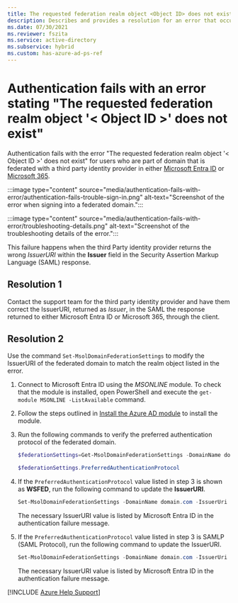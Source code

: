 ```yaml
---
title: The requested federation realm object <Object ID> does not exist when authentication fails
description: Describes and provides a resolution for an error that occurs when Authentication fails with an error stating 'The requested federation realm object '<Object ID>' does not exist'.
ms.date: 07/30/2021
ms.reviewer: fszita
ms.service: active-directory
ms.subservice: hybrid
ms.custom: has-azure-ad-ps-ref
---
```


# Authentication fails with an error stating "The requested federation realm object '< Object ID >' does not exist"

Authentication fails with the error "The requested federation realm object '< Object ID >' does not exist" for users who are part of domain that is federated with a third party identity provider in either [Microsoft Entra ID](https://azure.microsoft.com/services/active-directory/) or [Microsoft 365](https://www.microsoft.com/microsoft-365).

:::image type="content" source="media/authentication-fails-with-error/authentication-fails-trouble-sign-in.png" alt-text="Screenshot of the error when signing into a federated domain.":::

:::image type="content" source="media/authentication-fails-with-error/troubleshooting-details.png" alt-text="Screenshot of the troubleshooting details of the error.":::

This failure happens when the third Party identity provider returns the wrong *IssuerURI* within the **Issuer** field in the Security Assertion Markup Language (SAML) response.

## Resolution 1

Contact the support team for the third party identity provider and have them correct the IssuerURI, returned as *Issuer*, in the SAML the response returned to either Microsoft Entra ID or Microsoft 365, through the client.

## Resolution 2

Use the command `Set-MsolDomainFederationSettings` to modify the IssuerURI of the federated domain to match the realm object listed in the error.

1. Connect to Microsoft Entra ID using the *MSONLINE* module. To check that the module is installed, open PowerShell and execute the `get-module MSONLINE -ListAvailable` command.

2. Follow the steps outlined in [Install the Azure AD module](/powershell/azure/active-directory/install-msonlinev1#install-the-azure-ad-module) to install the module.

3. Run the following commands to verify the preferred authentication protocol of the federated domain.

   ```powershell
   $federationSettings=Get-MsolDomainFederationSettings -DomainName domain.com

   $federationSettings.PreferredAuthenticationProtocol
   ```

4. If the `PreferredAuthenticationProtocol` value listed in step 3 is shown as **WSFED**, run the following command to update the **IssuerURI**.

   ```powershell
   Set-MsolDomainFederationSettings -DomainName domain.com -IssuerUri "value of federated realm object listed in the authentication failure message"
   ```

   The necessary IssuerURI value is listed by Microsoft Entra ID in the authentication failure message.

5. If the `PreferredAuthenticationProtocol` value listed in step 3 is SAMLP (SAML Protocol), run the following command to update the IssuerURI.

   ```powershell
   Set-MsolDomainFederationSettings -DomainName domain.com -IssuerUri "value of federated realm object listed in the authentication failure message" -PreferredAuthenticationProtocol samlp
   ```

   The necessary IssuerURI value is listed by Microsoft Entra ID in the authentication failure message.

[!INCLUDE [Azure Help Support](../../includes/azure-help-support.md)]
